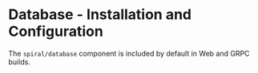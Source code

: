 # Database - Installation and Configuration
The `spiral/database` component is included by default in Web and GRPC builds. 